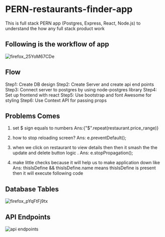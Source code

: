 # PERN-restaurants-finder-app

This is full stack PERN app (Postgres, Express, React, Node.js) to understand the how any full stack product work

## Following is the workflow of app

![firefox_25YoM67CDe](https://user-images.githubusercontent.com/60803643/202698562-286eff6f-1cd4-4dd6-aae0-b8060e26e16d.png)

## Flow

Step1: Create DB design
Step2: Create Server and create api end points
Step3: Connect server to postgres by using node-postgres library
Step4: Set up frontend with react
Step5: Use bootstrap and font Awesome for styling
Step6: Use Context API for passing props

## Problems Comes

1.  set $ sign equals to numbers
    Ans:{"$".repeat(restaurant.price_range)}

2.  how to stop reloading screen?
    Ans: e.preventDefault();

3.  when we click on restaurant to view details then then it smash the the
    update and delete button logic .
    Ans: e.stopPropagation();

4.  make little checks because it will help us to make application down like
    Ans: thisIsDefine && thisIsDefine.name means thisIsDefine is present then it will execute following code

## Database Tables
![firefox_pYqFtFj9tx](https://user-images.githubusercontent.com/60803643/203041478-0c8b1b58-3951-4ba1-81d4-200c5d963fc5.png)


## API Endpoints
![api endpoints](https://user-images.githubusercontent.com/60803643/203041423-3cd4c2ad-5b45-4238-b3d3-0035e0530327.png)




